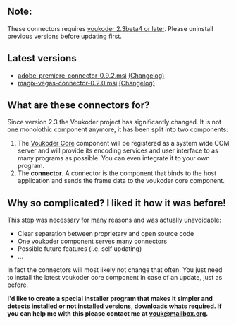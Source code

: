## Note:
These connectors requires [voukoder 2.3beta4 or later](https://github.com/Vouk/voukoder/releases). Please uninstall previous versions before updating first.

## Latest versions
- [adobe-premiere-connector-0.9.2.msi](adobe-premiere/adobe-premiere-connector-0.9.2.msi?raw=true) [(Changelog)](adobe-premiere/README.md)
- [magix-vegas-connector-0.2.0.msi](magix-vegas/magix-vegas-connector-0.2.0.msi?raw=true) [(Changelog)](magix-vegas/README.md)
## What are these connectors for?
Since version 2.3 the Voukoder project has significantly changed. It is not one monolothic component anymore, it has been split into two components:
1. The [Voukoder Core](https://github.com/Vouk/voukoder) component will be registered as a system wide COM server and will provide its encoding services and user interface to as many programs as possible. You can even integrate it to your own program.
2. The **connector**. A connector is the component that binds to the host application and sends the frame data to the voukoder core component.
## Why so complicated? I liked it how it was before!
This step was necessary for many reasons and was actually unavoidable:
- Clear separation between proprietary and open source code
- One voukoder component serves many connectors
- Possible future features (i.e. self updating)
- ...

In fact the connectors will most likely not change that often. You just need to install the latest voukoder core component in case of an update, just as before.

**I'd like to create a special installer program that makes it simpler and detects installed or not installed versions, downloads whats required. If you can help me with this please contact me at vouk@mailbox.org.**
